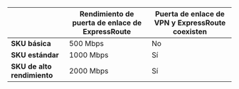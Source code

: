 | | **Rendimiento de puerta de enlace de ExpressRoute** | **Puerta de enlace de VPN y ExpressRoute coexisten**|
|-------------------------------------|-------------------------------------|-----------------------------------------|
| **SKU básica** | 500 Mbps | No |
| **SKU estándar** | 1000 Mbps | Sí |
| **SKU de alto rendimiento** | 2000 Mbps | Sí |

<!---HONumber=AcomDC_0921_2016-->